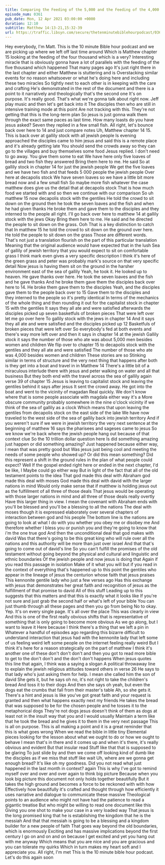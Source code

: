```yaml
---
title: Comparing the Feeding of the 5,000 and the Feeding of the 4,000
episode_num: 0361
pub_date: Mon, 12 Apr 2021 03:00:00 +0000
duration: 12:10
subtitle: Matthew 14:13-21,15:32-39
url: https://traffic.libsyn.com/secure/thetenminutebiblehourpodcast/0361_-_Comparing_the_Feeding_of_the_5000_and_the_Feeding_of_the_4000.mp3
---
```


 Hey everybody, I'm Matt. This is the 10 minute Bible hour podcast and we are picking up where we left off last time around Which is Matthew chapter 15 looking at the feeding of the four thousand which is a very? Interesting miracle that is obviously gonna have a lot of parallels with the feeding of the five thousand which happened That many pages ago It's just right there in the last chapter and either Matthew is stuttering and is Overstacking similar events for no reason whatsoever or what he's doing here and including these two miracles So tightly next to each other is in keeping with the care and crafting He's demonstrated in the rest of the document and there is a point to it narratively and theologically that's the second one It's on purpose. It's really good. That's what we're gonna talk about right now. Jeff play music and then let's get back into it The disciples then who are still in intensive training mode at this point Are not tracking with this. They're not getting that this is the long-term plan So jesus is just gonna walk them through the exact same paces as last time. How many loasts do you have jesus asked? Seven they replied in a few small fish. All right, let's bounce back over here to 14 and just compare notes Uh, Matthew chapter 14 15. This is back over at gallily stock with all jewish people Is evening approached the disciples came to him jesus and said this is a remote place and it's already getting late You should send the crowds away so they can go to the villages and buy themselves some food Jesus replied. I don't need to go away. You give them some to eat We have here only five loaves of bread and two fish they answered Bring them here to me. He said So at gallily stock in chapter 14 for just the jewish people We get the five loaves and we have two fish and that feeds 5 000 people the jewish people Over here at decapolis stock We have seven loaves so we have a little bit more bread now and a few small fish So maybe more fish whatever the case matthew does give us the detail that at decapolis stock That is how much food we started with and so then we continue with our comparison So uh matthew 15 now decapolis stock with the gentiles He told the crowd to sit down on the ground then he took the seven loaves and the fish and when he had given thanks He broke them and gave them to the disciples and they interned to the people all right. I'll go back over here to matthew 14 at gallily stock with the jews Okay Bring them here to me. He said and he directed the people to sit down on the grass. Ooh That is a key distinction to catch that In matthew 15 he told the crowd to sit down on the ground over here. He told the people to sit down on the grass Those are different words. That's not just a translation flourish on the part of this particular translation Meaning that the original audience would have expected that in the lush Sea of gallily of jewish territory that you would expect to sit on comfortable grass I think mark even gives a very specific description I think it's here of the green grass and peter was probably mark's source on that very specific detail Now jesus is having them sit on the ground in the harsher environment east of the sea of gallily Yeah, he took it. He looked up to heaven. He gave thanks over here. He took the seven loaves and the fish and he gave thanks And he broke them gave them the disciples back over here to 14. He broke them gave them to the disciples Yeah, and the disciples gave them to the people back over to 15 Gave them to the disciples and they interned to the people so it's pretty identical In terms of the mechanics of the whole thing and then rounding it out for the capitalist stock in chapter 15 with the gentiles It says they all ate and were satisfied afterwards the disciples picked up seven basketfuls of broken pieces That were left over let me go over here To gallily stock with the jews in chapter 14 And it says they all ate and were satisfied and the disciples picked up 12 Basketfuls of broken pieces that were left over So everybody's fed at both events and there's way more left over and then it says in chapter 14 at the jewish Gallily stock it says the number of those who ate was about 5,000 men besides women and children We flip over to chapter 15 to decapolis stock with the gentiles and they all ate and were satisfied The number of those who ate was 4,000 besides women and children These stories are so Stinking similar in terms of structure and the very next thing that happens after both is they get into a boat and travel in in Matthew 14 There's a little bit of a miraculous interlude there with jesus and peter walking on water and all that business But they both end with the travel across the sea of gallily again verse 39 of chapter 15 Jesus is leaving to capitalist stock and leaving the gentiles behind it says after jesus It sent the crowd away. He got into the boat and went to the vicinity of magadan Real quickly. We don't know where that is some people associate with magdala either way it's a More obscure community probably somewhere in the nine o'clock vicinity if we think of the sea of gallily as a clock Which means that upon leaving the gentiles from decapolis stock on the east side of the lake We have now traveled to the west side of the sea of gallily back into jewish territory And if you weren't sure if we were in jewish territory the very next sentence at the beginning of matthew 16 says the pharisees and sageses came to jesus So we know we're back where the jewish people hang out because of that context clue So the 10 trillion dollar question here Is did something amazing just happen or did something amazing? Just happened because either way, I mean that was pretty good but Was jesus just being cool and meeting the needs of some people who showed up? Or did this mean something? Did this represent a shift in the ground rules in the plan of what people could expect? Well If the gospel ended right here or ended in the next chapter, I'd be like, I Maybe could go either way But in light of the fact that all of the old testament points to the idea That god made this deal with Abraham god made this deal with moses God made this deal with david with the larger nations in mind Would only make sense that if matthew is holding jesus out as the fulfillment of all three of those deals That jesus would be operating with those larger nations in mind and all three of those deals really overtly Have this larger thing in view. I mean the covenant with Abraham ends with you'll be blessed and you'll be a blessing to all the nations The deal with moses though it is expressed elaborately over several chapters of interaction between god and his people The bottom line is the nations are going to look at what I do with you whether you obey me or disobey me And therefore whether I bless you or punish you and they're going to know that i'm the one true god And then the unconditional deal that god makes with david Was that there's going to be this great king who will rule over all the nations and this authority will be more than just over israel And that that's going to come out of david's line So you can't fulfill the promises of the old testament without going beyond the physical and cultural and linguistic and ethnic boundaries Of the jewish people and now jesus is doing that Again if you read this passage in isolation Make of it what you will but if you read in the context of everything that's happened up to this point the gentiles who appear in the lineage of jesus the centurion whose faith that jesus praises This kennonite gentile lady who just a few verses ago Has this exchange with jesus that demonstrates her great faith and recognition of jesus as the fulfillment of that promise to david All of this stuff Leading up to this suggests that this matters and that this is exactly what it looks like If you're not sure and just grab the second half or what's left of your bible You can just thumb through all these pages and then you go from being No to okay. Yep. It's on every single page. It's all over the place This was clearly in view And this is one of the first really obvious shifts that is representative of something that is only going to become more obvious As we go along, but I want to leave it Here because I think there's a thing that we left a pin in Whatever a handful of episodes ago regarding this bizarre difficult to understand interaction that jesus had with the kennonite lady that left some of us feeling weird left some people on the internet feeling really weird But I think it's here for a reason strategically on the part of matthew I think it's another one of these don't don't don't and then you got to read more bible to get to the don't don't and the don't don't happens When jesus quotes this line that again, I think was a saying a slogan A political throwaway line to explain the jewish religious attitudes toward others in verse 26 He says to that lady who's just asking them for help. I mean she called him the son of david She gets it, but he says oh no, it's not right to take the children's bread And toss it to their dogs And then she says oh yeah, but even the dogs eat the crumbs that fall from their master's table Ah, so she gets it. There's a hint and jesus is like you've got great faith and your request is granted and then what happens exactly next my friends He takes the bread that was supposed to be for the chosen people and he tosses it to the metaphorical dogs They're not dogs jesus doesn't think of them as dogs at least not in the insult way that you and I would usually Maintain a term like that he took the bread and he gives it to them in the very next passage This is all on purpose. This is all making a point and it is a great reminder that this is what goes wrong When we read the bible in little tiny Elemental pieces looking for the lesson about what we ought to do or how we ought to behave I mean that's in there and it comes up and when it's there, it's really obvious and evident But that insular read Stuff like that that is supposed to be glaring To just slide by and then we come off looking kind of dumb like the disciples as if we miss that stuff like wait Uh, where are we gonna get enough bread? It's like oh my goodness. Did you not read what just happened in the last month in context? again This is why I've got to remind myself over and over and over again to think big picture Because when you look big picture this document not only holds together beautifully But it takes the high ground and becomes a force to be reckoned with with how Effectively how beautifully it's crafted and thought through how efficiently it uses narrative and dialogue to communicate these massive Theological points to an audience who might not have had the patience to read a gigantic treatise But who might be willing to read one document like this Giving you one shot to make your case in a very loaded way That jesus is the long promised king that he is establishing the kingdom that he is the messiah And that that messiah is going to be a blessing and a kingdom builder for a new people of faith That goes way beyond the old boundaries, which is enormously Exciting and has massive implications beyond the first century I go on and on and on because I get excited and yet you hang out with me anyway Which means that you are nice and you are gracious and you can tolerate my quirks Which in turn makes my heart soft and I appreciate you. All right, I'm met This is the 10 minute bible hour podcast. Let's do this again soon